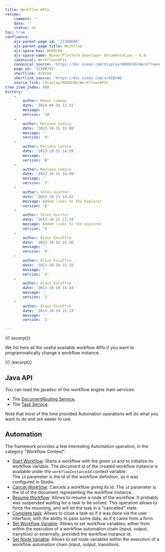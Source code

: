 ```yaml
---
title: Workflow APIs
review:
    comment: ''
    date: ''
    status: ok
toc: true
confluence:
    ajs-parent-page-id: '22380698'
    ajs-parent-page-title: Workflow
    ajs-space-key: NXDOC60
    ajs-space-name: Nuxeo Platform Developer Documentation — 6.0
    canonical: Workflow+APIs
    canonical_source: 'https://doc.nuxeo.com/display/NXDOC60/Workflow+APIs'
    page_id: '22380752'
    shortlink: 0IBVAQ
    shortlink_source: 'https://doc.nuxeo.com/x/0IBVAQ'
    source_link: /display/NXDOC60/Workflow+APIs
tree_item_index: 800
history:
    -
        author: Manon Lumeau
        date: '2014-09-19 11:11'
        message: ''
        version: '10'
    -
        author: Mariana Cedica
        date: '2013-10-31 15:00'
        message: ''
        version: '9'
    -
        author: Mariana Cedica
        date: '2013-10-31 14:59'
        message: ''
        version: '8'
    -
        author: Mariana Cedica
        date: '2013-10-31 14:58'
        message: ''
        version: '7'
    -
        author: Solen Guitter
        date: '2013-10-21 14:42'
        message: Added links to the Explorer
        version: '6'
    -
        author: Solen Guitter
        date: '2013-10-21 11:34'
        message: Added links to the explorer
        version: '5'
    -
        author: Alain Escaffre
        date: '2013-10-19 15:16'
        message: ''
        version: '4'
    -
        author: Alain Escaffre
        date: '2013-10-19 15:15'
        message: ''
        version: '3'
    -
        author: Alain Escaffre
        date: '2013-10-19 15:14'
        message: ''
        version: '2'
    -
        author: Alain Escaffre
        date: '2013-10-19 15:13'
        message: ''
        version: '1'

---
```

{{! excerpt}}

We list here all the useful available workflow APIs if you want to programmatically change a workflow instance.

{{! /excerpt}}

## Java API

You can read the javadoc of the workflow engine main services:&nbsp;

*   The [DocumentRouting Service](http://community.nuxeo.com/api/nuxeo/5.8/javadoc/org/nuxeo/ecm/platform/routing/api/DocumentRoutingService.html),
*   The [Task Service](http://community.nuxeo.com/api/nuxeo/5.8/javadoc/org/nuxeo/ecm/platform/task/TaskService.html).

Note that most of the time provided Automation operations will do what you want to do and are easier to use.

## Automation

The framework provides a few interesting Automation operation, in the category "Workflow Context".

*   [Start Workflow](http://explorer.nuxeo.org/nuxeo/site/distribution/Nuxeo%20Platform-6.0/viewOperation/Context.StartWorkflow): Starts a workflow with the given&nbsp;`id`&nbsp;and to initialize its workflow variable. The document id of the created workflow instance is available under the&nbsp;`workflowInstanceId`&nbsp;context variable.
    The&nbsp;`id`&nbsp;parameter is the id of the workflow definition, as it was configured in Studio.
*   [Cancel Workflow](http://explorer.nuxeo.org/nuxeo/site/distribution/Nuxeo%20Platform-5.7.3/viewOperation/Context.CancelWorkflow): Cancels a workflow giving its id. The&nbsp;`id`&nbsp;parameter is the id of the document representing the workflow instance.
*   [Resume Workflow](/explorer.nuxeo.org/nuxeo/site/distribution/Nuxeo%20Platform-5.7.3/viewOperation/Workflow.ResumeNodeOperation): Allows to resume a node of the workflow. It probably was suspended waiting for a task to be solved. This operation allows to force the resuming, and will let the task in a "cancelled" state.
*   [Complete task](http://explorer.nuxeo.org/nuxeo/site/distribution/Nuxeo%20Platform-5.7.3/viewOperation/Workflow.CompleteTaskOperation): Allows to close a task as if it was done via the user interface, with the ability to pass some data, as if it came from a form.
*   [Set Workflow Variable](http://explorer.nuxeo.org/nuxeo/site/distribution/Nuxeo%20Platform-6.0/viewOperation/Context.SetWorkflowVar): Allows to set workflow variables, either from within the execution of a workflow automation chain (input, output, transition) or externally, provided the workflow instance id.
*   [Set Node Variable](http://explorer.nuxeo.org/nuxeo/site/distribution/Nuxeo%20Platform-6.0/viewOperation/Context.SetWorkflowNodeVar): Allows to set node variables within the execution of a workflow automation chain (input, output, transition).
